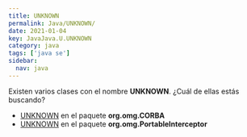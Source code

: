 ```yaml
---
title: UNKNOWN
permalink: Java/UNKNOWN/
date: 2021-01-04
key: JavaJava.U.UNKNOWN
category: java
tags: ['java se']
sidebar: 
  nav: java
---
```


Existen varios clases con el nombre **UNKNOWN**. ¿Cuál de ellas estás buscando?
<ul>
<li><a href="/Java/UNKNOWN-org-omg-CORBA/">UNKNOWN</a> en el paquete <strong>org.omg.CORBA</strong></li>
<li><a href="/Java/UNKNOWN-org-omg-PortableInterceptor/">UNKNOWN</a> en el paquete <strong>org.omg.PortableInterceptor</strong></li>
<ul>
